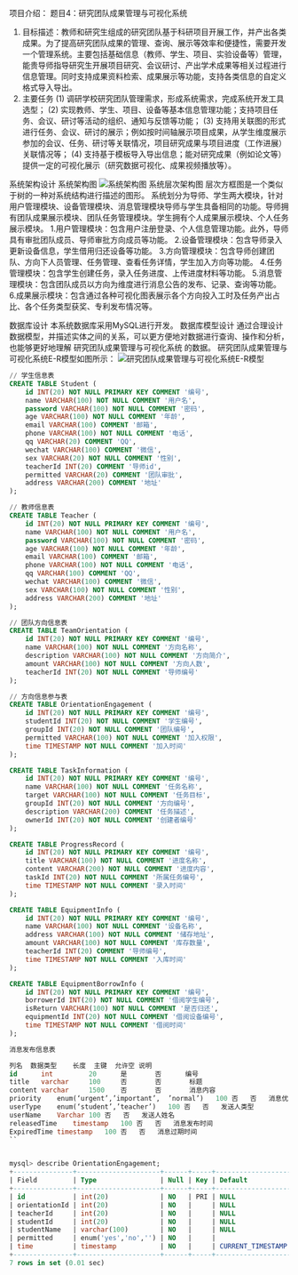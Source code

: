 项目介绍：
题目4：研究团队成果管理与可视化系统
1.    目标描述：教师和研究生组成的研究团队基于科研项目开展工作，并产出各类成果。为了提高研究团队成果的管理、查询、展示等效率和便捷性，需要开发一个管理系统。主要包括基础信息（教师、学生、项目、实验设备等）管理，能贵导师指导研究生开展项目研究、会议研讨、产出学术成果等相关过程进行信息管理。同时支持成果资料检索、成果展示等功能，支持各类信息的自定义格式导入导出。
2.  主要任务
(1)    调研学校研究团队管理需求，形成系统需求，完成系统开发工具选型；
(2)    实现教师、学生、项目、设备等基本信息管理功能；支持项目任务、会议、研讨等活动的组织、通知与反馈等功能； 
(3)    支持用关联图的形式进行任务、会议、研讨的展示；例如按时间轴展示项目成果，从学生维度展示参加的会议、任务、研讨等关联情况，项目研究成果与项目进度（工作进展）关联情况等；
(4)    支持基于模板导入导出信息；能对研究成果（例如论文等）提供一定的可视化展示（研究数据可视化、成果视频播放等）。

系统架构设计
系统架构图
![系统架构图](./images/architectureDiagram.jpg)
系统层次架构图
层次方框图是一个类似于树的一种对系统结构进行描述的图形。
系统划分为导师、学生两大模块，针对用户管理模块、设备管理模块、消息管理模块导师与学生具备相同的功能。导师拥有团队成果展示模块、团队任务管理模块。学生拥有个人成果展示模块、个人任务展示模块。
1.用户管理模块：包含用户注册登录、个人信息管理功能。此外，导师具有审批团队成员、导师审批方向成员等功能。
2.设备管理模块：包含导师录入更新设备信息，学生借用归还设备等功能。
3.方向管理模块：包含导师创建团队、方向下人员管理、任务管理、查看任务详情，学生加入方向等功能。
4.任务管理模块：包含学生创建任务，录入任务进度、上传进度材料等功能。
5.消息管理模块：包含团队成员以方向为维度进行消息公告的发布、记录、查询等功能。
6.成果展示模块：包含通过各种可视化图表展示各个方向投入工时及任务产出占比、各个任务类型获奖、专利发布情况等。

数据库设计
本系统数据库采用MySQL进行开发。
数据库模型设计
通过合理设计数据模型，并描述实体之间的关系，可以更方便地对数据进行查询、操作和分析，也能够更好地理解 研究团队成果管理与可视化系统 的数据。
研究团队成果管理与可视化系统E-R模型如图所示：
![研究团队成果管理与可视化系统E-R模型](./images/database-ER.jpg)

```sql
// 学生信息表
CREATE TABLE Student (
    id INT(20) NOT NULL PRIMARY KEY COMMENT '编号',
    name VARCHAR(100) NOT NULL COMMENT '用户名',
    password VARCHAR(100) NOT NULL COMMENT '密码',
    age VARCHAR(100) NOT NULL COMMENT '年龄',
    email VARCHAR(100) COMMENT '邮箱',
    phone VARCHAR(100) NOT NULL COMMENT '电话',
    qq VARCHAR(20) COMMENT 'QQ',
    wechat VARCHAR(100) COMMENT '微信',
    sex VARCHAR(20) NOT NULL COMMENT '性别',
    teacherId INT(20) COMMENT '导师id',
    permitted VARCHAR(20) COMMENT '团队审批',
    address VARCHAR(200) COMMENT '地址'
);

// 教师信息表
CREATE TABLE Teacher (
    id INT(20) NOT NULL PRIMARY KEY COMMENT '编号',
    name VARCHAR(100) NOT NULL COMMENT '用户名',
    password VARCHAR(100) NOT NULL COMMENT '密码',
    age VARCHAR(100) NOT NULL COMMENT '年龄',
    email VARCHAR(100) COMMENT '邮箱',
    phone VARCHAR(100) NOT NULL COMMENT '电话',
    qq VARCHAR(100) COMMENT 'QQ',
    wechat VARCHAR(100) COMMENT '微信',
    sex VARCHAR(100) NOT NULL COMMENT '性别',
    address VARCHAR(200) COMMENT '地址'
);

// 团队方向信息表
CREATE TABLE TeamOrientation (
    id INT(20) NOT NULL PRIMARY KEY COMMENT '编号',
    name VARCHAR(100) NOT NULL COMMENT '方向名称',
    description VARCHAR(100) NOT NULL COMMENT '方向简介',
    amount VARCHAR(100) NOT NULL COMMENT '方向人数',
    teacherId INT(20) NOT NULL COMMENT '导师编号'
);

// 方向信息参与表
CREATE TABLE OrientationEngagement (
    id INT(20) NOT NULL PRIMARY KEY COMMENT '编号',
    studentId INT(20) NOT NULL COMMENT '学生编号',
    groupId INT(20) NOT NULL COMMENT '团队编号',
    permitted VARCHAR(100) NOT NULL COMMENT '加入权限',
    time TIMESTAMP NOT NULL COMMENT '加入时间'
);

CREATE TABLE TaskInformation (
    id INT(20) NOT NULL PRIMARY KEY COMMENT '编号',
    name VARCHAR(100) NOT NULL COMMENT '任务名称',
    target VARCHAR(100) NOT NULL COMMENT '任务目标',
    groupId INT(20) NOT NULL COMMENT '方向编号',
    description VARCHAR(200) COMMENT '任务描述',
    ownerId INT(20) NOT NULL COMMENT '创建者编号'
);

CREATE TABLE ProgressRecord (
    id INT(20) NOT NULL PRIMARY KEY COMMENT '编号',
    title VARCHAR(100) NOT NULL COMMENT '进度名称',
    content VARCHAR(200) NOT NULL COMMENT '进度内容',
    taskId INT(20) NOT NULL COMMENT '所属任务编号',
    time TIMESTAMP NOT NULL COMMENT '录入时间'
);

CREATE TABLE EquipmentInfo (
    id INT(20) NOT NULL PRIMARY KEY COMMENT '编号',
    name VARCHAR(100) NOT NULL COMMENT '设备名称',
    address VARCHAR(100) NOT NULL COMMENT '储存地址',
    amount VARCHAR(100) NOT NULL COMMENT '库存数量',
    teacherId INT(20) COMMENT '导师编号',
    time TIMESTAMP NOT NULL COMMENT '入库时间'
);

CREATE TABLE EquipmentBorrowInfo (
    id INT(20) NOT NULL PRIMARY KEY COMMENT '编号',
    borrowerId INT(20) NOT NULL COMMENT '借阅学生编号',
    isReturn VARCHAR(100) NOT NULL COMMENT '是否归还',
    equipmentId INT(20) NOT NULL COMMENT '借阅设备编号',
    time TIMESTAMP NOT NULL COMMENT '借阅时间'
);

消息发布信息表

列名	数据类型	长度	主键	允许空	说明
id	    int	        20	    是	    否	   编号
title	varchar	    100	    否	    否	    标题
content	varchar	    1500	否	    否	    消息内容
priority	enum(‘urgent’,’important’,  ’normal’)	100	否	否	消息优先级
userType	enum(‘student’,’teacher’)	100	否	否	发送人类型
userName	Varchar	100	否	否	发送人姓名
releasedTime	timestamp	100	否	否	消息发布时间
ExpiredTime	timestamp	100	否	否	消息过期时间
``


mysql> describe OrientationEngagement;
+---------------+---------------------+------+-----+-------------------+-----------------------------+
| Field         | Type                | Null | Key | Default           | Extra                       |
+---------------+---------------------+------+-----+-------------------+-----------------------------+
| id            | int(20)             | NO   | PRI | NULL              | auto_increment              |
| orientationId | int(20)             | NO   |     | NULL              |                             |
| teacherId     | int(20)             | NO   |     | NULL              |                             |
| studentId     | int(20)             | NO   |     | NULL              |                             |
| studentName   | varchar(100)        | NO   |     | NULL              |                             |
| permitted     | enum('yes','no','') | NO   |     |                   |                             |
| time          | timestamp           | NO   |     | CURRENT_TIMESTAMP | on update CURRENT_TIMESTAMP |
+---------------+---------------------+------+-----+-------------------+-----------------------------+
7 rows in set (0.01 sec)
